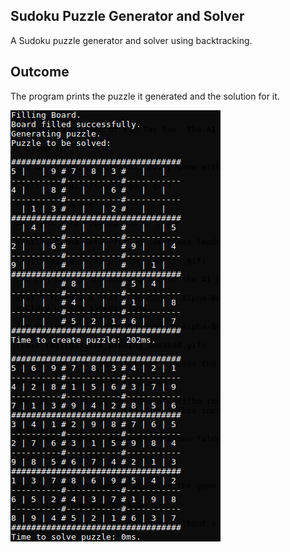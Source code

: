 ## Sudoku Puzzle Generator and Solver

A Sudoku puzzle generator and solver using backtracking.

## Outcome

The program prints the puzzle it generated and the solution for it.

![alt-tag](imgs/output.png)
